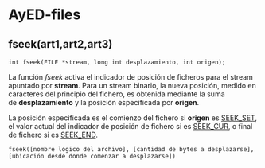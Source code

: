 # AyED-files

## fseek(art1,art2,art3)

```c/c++
int fseek(FILE *stream, long int desplazamiento, int origen);
```

La función *fseek* activa el indicador de posición de ficheros para el stream apuntado por **stream**. Para un stream binario, la nueva posición, medido en caracteres del principio del fichero, es obtenida mediante la suma de **desplazamiento** y la posición especificada por **origen**.

La posición especificada es el comienzo del fichero si **origen** es [SEEK_SET](https://conclase.net/c/librerias/stdio/SEEK_CUR), el valor actual del indicador de posición de fichero si es [SEEK_CUR](https://conclase.net/c/librerias/stdio/SEEK_CUR), o final de fichero si es [SEEK_END](https://conclase.net/c/librerias/stdio/SEEK_CUR).

```
fseek([nombre lógico del archivo], [cantidad de bytes a desplazarse], [ubicación desde donde comenzar a desplazarse])
```
